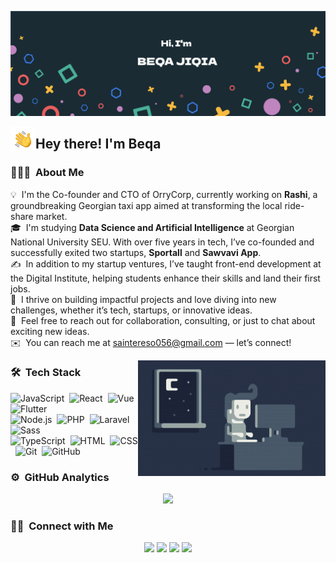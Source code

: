 ![Beqa Jiqia's Profile](./assets/GitHubHeader.png)

<img alt="Night Coding" src="https://raw.githubusercontent.com/AVS1508/AVS1508/master/assets/Hand%20Wave.gif" width='40' align="left"/><h2>Hey there! I'm Beqa</h2>

### 👨🏻‍💻 &nbsp;About Me

💡 &nbsp;I'm the Co-founder and CTO of OrryCorp, currently working on **Rashi**, a groundbreaking Georgian taxi app aimed at transforming the local ride-share market.\
🎓 &nbsp;I'm studying **Data Science and Artificial Intelligence** at Georgian National University SEU. With over five years in tech, I’ve co-founded and successfully exited two startups, **Sportall** and **Sawvavi App**.\
✍️ &nbsp;In addition to my startup ventures, I’ve taught front-end development at the Digital Institute, helping students enhance their skills and land their first jobs.\
🌟 &nbsp;I thrive on building impactful projects and love diving into new challenges, whether it’s tech, startups, or innovative ideas.\
💬 &nbsp;Feel free to reach out for collaboration, consulting, or just to chat about exciting new ideas.\
✉️ &nbsp;You can reach me at [saintereso056@gmail.com](mailto:saintereso056@gmail.com) — let’s connect!

<img alt="Night Coding" src="https://raw.githubusercontent.com/AVS1508/AVS1508/master/assets/Night-Coding.gif" align="right"/>

### 🛠 &nbsp;Tech Stack
![JavaScript](https://img.shields.io/badge/-JavaScript-05122A?style=flat&logo=javascript)&nbsp;
![React](https://img.shields.io/badge/-React-05122A?style=flat&logo=react)&nbsp;
![Vue](https://img.shields.io/badge/-Vue-05122A?style=flat&logo=vue.js)&nbsp;
![Flutter](https://img.shields.io/badge/-Flutter-05122A?style=flat&logo=flutter)\
![Node.js](https://img.shields.io/badge/-Node.js-05122A?style=flat&logo=node.js)&nbsp;
![PHP](https://img.shields.io/badge/-PHP-05122A?style=flat&logo=php)&nbsp;
![Laravel](https://img.shields.io/badge/-Laravel-05122A?style=flat&logo=laravel)&nbsp;
![Sass](https://img.shields.io/badge/-Sass-05122A?style=flat&logo=sass)&nbsp;\
![TypeScript](https://img.shields.io/badge/-TypeScript-05122A?style=flat&logo=typescript)&nbsp;
![HTML](https://img.shields.io/badge/-HTML-05122A?style=flat&logo=HTML5)&nbsp;
![CSS](https://img.shields.io/badge/-CSS-05122A?style=flat&logo=CSS3&logoColor=1572B6)&nbsp;
![Git](https://img.shields.io/badge/-Git-05122A?style=flat&logo=git)&nbsp;
![GitHub](https://img.shields.io/badge/-GitHub-05122A?style=flat&logo=github)&nbsp;

### ⚙️ &nbsp;GitHub Analytics

<p align="center">
<a href="https://github.com/B3K4682">
  <img height="180em" src="https://github-readme-stats-eight-theta.vercel.app/api?username=B3K4682&show_icons=true&theme=algolia&include_all_commits=true&count_private=true"/>
</a>
</p>

### 🤝🏻 &nbsp;Connect with Me

<p align="center">
<a href="https://beqa-jiqia.vercel.app" target="_blank"><img src="https://img.shields.io/badge/-BeqaJiqia-3423A6?style=flat&logo=Google-Chrome&logoColor=white"/></a>
<a href="mailto:saintereso056@gmail.com" target="_blank"><img src="https://img.shields.io/badge/-saintereso056@gmail.com-D14836?style=flat&logo=Gmail&logoColor=white"/></a>
<a href="https://linkedin.com/in/beqa-jiqia-pixel" target="_blank"><img src="https://img.shields.io/badge/-Beqa%20Jiqia-0077B5?style=flat&logo=Linkedin&logoColor=white"/></a>
<a href="https://facebook.com/1B3K4" target="_blank"><img src="https://img.shields.io/badge/-@Beqa%20Jiqia-1877F2?style=flat&logo=Facebook&logoColor=white"/></a>
</p>
